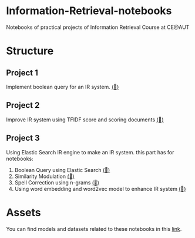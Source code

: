 # Information-Retrieval-notebooks
Notebooks of practical projects of Information Retrieval Course at CE@AUT

# Structure
## Project 1
Implement boolean query for an IR system. [(:link:)](./project1/IR_9831011.ipynb)
## Project 2
Improve IR system using TFIDF score and scoring documents [(:link:)](./project2/IR_9831011.ipynb)
## Project 3
Using Elastic Search IR engine to make an IR system. this part has for notebooks:
1. Boolean Query using Elastic Search [(:link:)](./project3-optional/Boolean_Query.ipynb)
2. Similarity Modulation [(:link:)](./project3-optional/SM.ipynb)
3. Spell Correction using n-grams [(:link:)](./project3-optional/Spelling_Correction_2.ipynb)
4. Using word embedding and word2vec model to enhance IR system [(:link:)](./project3-optional/KNN_(edited)_2.ipynb)

# Assets
You can find models and datasets related to these notebooks in this [link](https://drive.google.com/drive/folders/1FYgWGDYCSHahpUUmHSMAdViuMjtYm945?usp=sharing).
